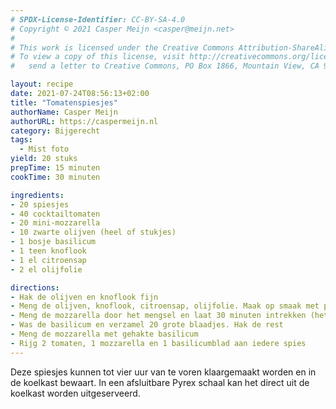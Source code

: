 ```yaml
---
# SPDX-License-Identifier: CC-BY-SA-4.0
# Copyright © 2021 Casper Meijn <casper@meijn.net>
# 
# This work is licensed under the Creative Commons Attribution-ShareAlike 4.0 International License. 
# To view a copy of this license, visit http://creativecommons.org/licenses/by-sa/4.0/ or 
#   send a letter to Creative Commons, PO Box 1866, Mountain View, CA 94042, USA.

layout: recipe
date: 2021-07-24T08:56:13+02:00
title: "Tomatenspiesjes"
authorName: Casper Meijn
authorURL: https://caspermeijn.nl
category: Bijgerecht
tags:
  - Mist foto
yield: 20 stuks
prepTime: 15 minuten
cookTime: 30 minuten

ingredients:
- 20 spiesjes
- 40 cocktailtomaten
- 20 mini-mozzarella
- 10 zwarte olijven (heel of stukjes)
- 1 bosje basilicum
- 1 teen knoflook
- 1 el citroensap
- 2 el olijfolie

directions:
- Hak de olijven en knoflook fijn
- Meng de olijven, knoflook, citroensap, olijfolie. Maak op smaak met peper en zout
- Meng de mozzarella door het mengsel en laat 30 minuten intrekken (het afgedekt in de koelkast)
- Was de basilicum en verzamel 20 grote blaadjes. Hak de rest
- Meng de mozzarella met gehakte basilicum
- Rijg 2 tomaten, 1 mozzarella en 1 basilicumblad aan iedere spies
---
```

Deze spiesjes kunnen tot vier uur van te voren klaargemaakt worden en in de koelkast bewaart. In een afsluitbare Pyrex schaal kan het direct uit de koelkast worden uitgeserveerd.
